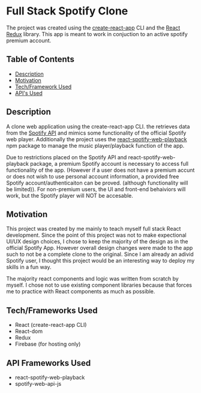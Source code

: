 # Full Stack Spotify Clone

The project was created using the [create-react-app](https://github.com/facebook/create-react-app) CLI and the [React Redux](https://react-redux.js.org/) library. This app is meant to work in conjuction to an active spotify premium account.

## Table of Contents

- [Description](#description)
- [Motivation](#motivation)
- [Tech/Framework Used](#techframeworks-used)
- [API's Used](#api-frameworks-used)

## Description

A clone web application using the create-react-app CLI. the retrieves data from the [Spotify API](https://developer.spotify.com/documentation/web-api/) and mimics some functionality of the official Spotify web player. Additionally the project uses the [react-spotify-web-playback](https://www.npmjs.com/package/react-spotify-web-playback) npm package to manage the music player/playback function of the app.

Due to restrictions placed on the Spotify API and react-spotify-web-playback package, a premium Spotify account is necessary to access full functionality of the app. (However if a user does not have a premium accunt or does not wish to use personal account information, a provided free Spotify account/authenticaiton can be proved. (although functionality will be limited)). For non-premium users, the UI and front-end behaiviors will work, but the Spotify player will NOT be accesable.

## Motivation

This project was created by me mainly to teach myself full stack React development. Since the point of this project was not to make expectional UI/UX design choices, I chose to keep the majority of the design as in the official Spotify App. However overall design changes were made to the app such to not be a complete clone to the original. Since I am already an adivid Spotify user, I thought this project would be an interesting way to deploy my skills in a fun way.

The majority react components and logic was written from scratch by myself. I chose not to use existing component libraries because that forces me to practice with React components as much as possible.

## Tech/Frameworks Used

- React (create-react-app CLI)
- React-dom
- Redux
- Firebase (for hosting only)

## API Frameworks Used

- react-spotify-web-playback
- spotify-web-api-js

